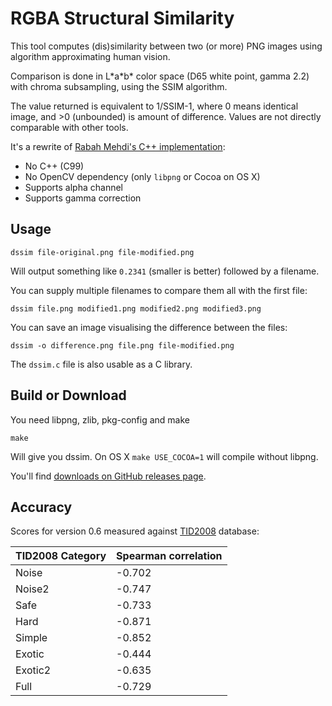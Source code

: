 # RGBA Structural Similarity

This tool computes (dis)similarity between two (or more) PNG images using algorithm approximating human vision.

Comparison is done in L\*a\*b\* color space (D65 white point, gamma 2.2) with chroma subsampling, using the SSIM algorithm.

The value returned is equivalent to 1/SSIM-1, where 0 means identical image, and >0 (unbounded) is amount of difference. Values are not directly comparable with other tools.

It's a rewrite of [Rabah Mehdi's C++ implementation](http://mehdi.rabah.free.fr/SSIM/):

* No C++ (C99)
* No OpenCV dependency (only `libpng` or Cocoa on OS X)
* Supports alpha channel
* Supports gamma correction

## Usage

    dssim file-original.png file-modified.png

Will output something like `0.2341` (smaller is better) followed by a filename.

You can supply multiple filenames to compare them all with the first file:

    dssim file.png modified1.png modified2.png modified3.png

You can save an image visualising the difference between the files:

    dssim -o difference.png file.png file-modified.png

The `dssim.c` file is also usable as a C library.

## Build or Download

You need libpng, zlib, pkg-config and make

    make

Will give you dssim. On OS X `make USE_COCOA=1` will compile without libpng.

You'll find [downloads on GitHub releases page](https://github.com/pornel/dssim/releases).

## Accuracy

Scores for version 0.6 measured against [TID2008][1] database:

TID2008 Category | Spearman correlation
--- | ---
Noise   | -0.702
Noise2  | -0.747
Safe    | -0.733
Hard    | -0.871
Simple  | -0.852
Exotic  | -0.444
Exotic2 | -0.635
Full    | -0.729

[1]: http://www.computervisiononline.com/dataset/tid2008-tampere-image-database-2008
